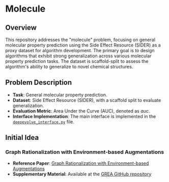 # Molecule

## Overview
This repository addresses the "molecule" problem, focusing on general molecular property prediction using the Side Effect Resource (SIDER) as a proxy dataset for algorithm development. The primary goal is to design algorithms that exhibit strong generalization across various molecular property prediction tasks. The dataset is scaffold-split to assess the algorithm's ability to generalize to novel chemical structures.

## Problem Description
- **Task**: General molecular property prediction.
- **Dataset**: Side Effect Resource (SIDER), with a scaffold split to evaluate generalization.
- **Evaluation Metric**: Area Under the Curve (AUC), denoted as $auc$.
- **Interface Implementation**: The main interface is implemented in the [`deepevolve_interface.py`](./deepevolve_interface.py) file.

## Initial Idea
### Graph Rationalization with Environment-based Augmentations
- **Reference Paper**: [Graph Rationalization with Environment-based Augmentations](https://arxiv.org/abs/2206.02886)
- **Supplementary Material**: Available at the [GREA GitHub repository](https://github.com/liugangcode/GREA)